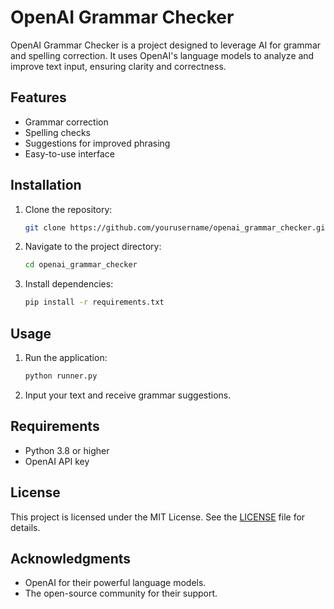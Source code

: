 # OpenAI Grammar Checker

OpenAI Grammar Checker is a project designed to leverage AI for grammar and spelling correction. It uses OpenAI's language models to analyze and improve text input, ensuring clarity and correctness.

## Features

- Grammar correction
- Spelling checks
- Suggestions for improved phrasing
- Easy-to-use interface

## Installation

1. Clone the repository:
    ```bash
    git clone https://github.com/yourusername/openai_grammar_checker.git
    ```
2. Navigate to the project directory:
    ```bash
    cd openai_grammar_checker
    ```
3. Install dependencies:
    ```bash
    pip install -r requirements.txt
    ```

## Usage

1. Run the application:
    ```bash
    python runner.py
    ```
2. Input your text and receive grammar suggestions.

## Requirements

- Python 3.8 or higher
- OpenAI API key

## License

This project is licensed under the MIT License. See the [LICENSE](LICENSE) file for details.

## Acknowledgments

- OpenAI for their powerful language models.
- The open-source community for their support.
